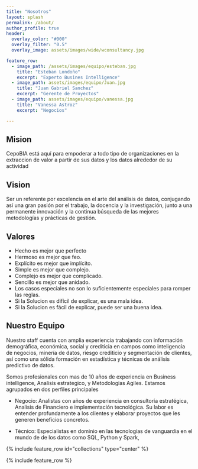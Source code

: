 ```yaml
---
title: "Nosotros"
layout: splash
permalink: /about/
author_profile: true
header:
  overlay_color: "#000"
  overlay_filter: "0.5"  
  overlay_image: assets/images/wide/wconsultancy.jpg

feature_row:
  - image_path: /assets/images/equipo/esteban.jpg
    title: "Esteban Londoño"
    excerpt: "Experto Busines Intelligence"
  - image_path: assets/images/equipo/Juan.jpg
    title: "Juan Gabriel Sanchez"
    excerpt: "Gerente de Proyectos"
  - image_path: assets/images/equipo/vanessa.jpg
    title: "Vanessa Astroz"
    excerpt: "Negocios"

---
```

## Mision

CepoBIA está aquí para empoderar a todo tipo de organizaciones en la extraccion de valor a partir de sus datos y los datos alrededor de su actividad

## Vision

Ser un referente por excelencia en el arte del análisis de datos, conjugando así una gran pasión por el trabajo, la docencia y la investigación, junto a una permanente innovación y la continua búsqueda de las mejores metodologías y prácticas de gestión.

## Valores

- Hecho es mejor que perfecto
- Hermoso es mejor que feo.
- Explícito es mejor que implícito.
- Simple es mejor que complejo.
- Complejo es mejor que complicado.
- Sencillo es mejor que anidado.
- Los casos especiales no son lo suficientemente especiales para romper las reglas.
- Si la Solucion es difícil de explicar, es una mala idea.
- Si la Solucion es fácil de explicar, puede ser una buena idea.

## Nuestro Equipo

Nuestro staff cuenta con amplia experiencia trabajando con información demográfica, económica, social y crediticia en campos como inteligencia de negocios, minería de datos, riesgo crediticio y segmentación de clientes, así como una sólida formación en estadística y técnicas de análisis predictivo de datos.

Somos profesionales con mas de 10 años de experiencia en Business intelligence, Analisis estrategico, y Metodologias Agiles. Estamos agrupados en dos perfiles principales 

- Negocio: Analistas con años de experiencia en consultoría estratégica, Analisis de Financiero e implementación tecnológica. Su labor es entender profundamente a los clientes y elaborar proyectos que les generen beneficios concretos.

- Técnico: Especialistas en dominio en las tecnologías de vanguardia en el mundo de de los datos como  SQL, Python y Spark, 

{% include feature_row id="collections" type="center" %}

{% include feature_row %}
